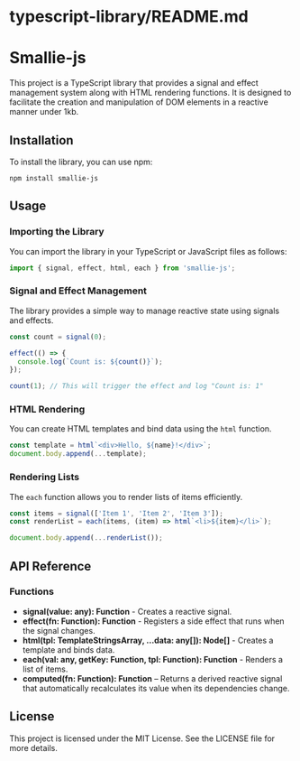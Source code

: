 # typescript-library/README.md

# Smallie-js

This project is a TypeScript library that provides a signal and effect management system along with HTML rendering functions. It is designed to facilitate the creation and manipulation of DOM elements in a reactive manner under 1kb.

## Installation

To install the library, you can use npm:

```
npm install smallie-js
```


## Usage

### Importing the Library

You can import the library in your TypeScript or JavaScript files as follows:

```typescript
import { signal, effect, html, each } from 'smallie-js';
```

### Signal and Effect Management

The library provides a simple way to manage reactive state using signals and effects.

```typescript
const count = signal(0);

effect(() => {
  console.log(`Count is: ${count()}`);
});

count(1); // This will trigger the effect and log "Count is: 1"
```

### HTML Rendering

You can create HTML templates and bind data using the `html` function.

```typescript
const template = html`<div>Hello, ${name}!</div>`;
document.body.append(...template);
```

### Rendering Lists

The `each` function allows you to render lists of items efficiently.

```typescript
const items = signal(['Item 1', 'Item 2', 'Item 3']);
const renderList = each(items, (item) => html`<li>${item}</li>`);

document.body.append(...renderList());
```

## API Reference

### Functions

- **signal(value: any): Function** - Creates a reactive signal.
- **effect(fn: Function): Function** - Registers a side effect that runs when the signal changes.
- **html(tpl: TemplateStringsArray, ...data: any[]): Node[]** - Creates a template and binds data.
- **each(val: any, getKey: Function, tpl: Function): Function** - Renders a list of items.
- **computed(fn: Function): Function** – Returns a derived reactive signal that automatically recalculates its value when its dependencies change.


## License

This project is licensed under the MIT License. See the LICENSE file for more details.